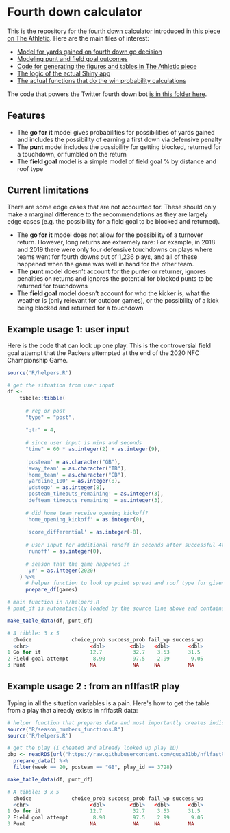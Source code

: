 # Fourth down calculator

This is the repository for the [fourth down calculator](https://rbsdm.com/stats/fourth_calculator) introduced in [this piece on The Athletic](https://theathletic.com/2144214/2020/10/28/nfl-fourth-down-decisions-the-math-behind-the-leagues-new-aggressiveness/). Here are the main files of interest:

* [Model for yards gained on fourth down go decision](https://github.com/guga31bb/fourth_calculator/blob/main/R/_go_for_it_model.R)
* [Modeling punt and field goal outcomes](https://github.com/guga31bb/fourth_calculator/blob/main/R/punts.R)
* [Code for generating the figures and tables in The Athletic piece](https://github.com/guga31bb/fourth_calculator/blob/main/R/_the_athletic_post.R)
* [The logic of the actual Shiny app](https://github.com/guga31bb/fourth_calculator/blob/main/app.R)
* [The actual functions that do the win probability calculations](https://github.com/guga31bb/fourth_calculator/blob/main/R/helpers.R)

The code that powers the Twitter fourth down bot [is in this folder here](https://github.com/guga31bb/fourth_calculator/tree/main/bot).

## Features

* The **go for it** model gives probabilities for possibilities of yards gained and includes the possibility of earning a first down via defensive penalty
* The **punt** model includes the possibility for getting blocked, returned for a touchdown, or fumbled on the return
* The **field goal** model is a simple model of field goal % by distance and roof type

## Current limitations

There are some edge cases that are not accounted for. These should only make a marginal difference to the recommendations as they are largely edge cases (e.g. the possibility for a field goal to be blocked and returned).

* The **go for it** model does not allow for the possibility of a turnover return. However, long returns are extremely rare: For example, in 2018 and 2019 there were only four defensive touchdowns on plays where teams went for fourth downs out of 1,236 plays, and all of these happened when the game was well in hand for the other team.
* The **punt** model doesn’t account for the punter or returner, ignores penalties on returns and ignores the potential for blocked punts to be returned for touchdowns
* The **field goal** model doesn’t account for who the kicker is, what the weather is (only relevant for outdoor games), or the possibility of a kick being blocked and returned for a touchdown

## Example usage 1: user input

Here is the code that can look up one play. This is the controversial field goal attempt that the Packers attempted at the end of the 2020 NFC Championship Game.

``` r
source('R/helpers.R')

# get the situation from user input
df <- 
    tibble::tibble(
      
      # reg or post
      "type" = "post",
      
      "qtr" = 4,
      
      # since user input is mins and seconds
      "time" = 60 * as.integer(2) + as.integer(9),
      
      'posteam' = as.character("GB"),
      'away_team' = as.character("TB"),
      'home_team' = as.character("GB"),
      'yardline_100' = as.integer(8),
      'ydstogo' = as.integer(8),
      'posteam_timeouts_remaining' = as.integer(3),
      'defteam_timeouts_remaining' = as.integer(3),
      
      # did home team receive opening kickoff?
      'home_opening_kickoff' = as.integer(0),
      
      'score_differential' = as.integer(-8),
      
      # user input for additional runoff in seconds after successful 4th down conversion
      'runoff' = as.integer(0),
      
      # season that the game happened in
      'yr' = as.integer(2020)
    ) %>%
      # helper function to look up point spread and roof type for given game
      prepare_df(games)

# main function in R/helpers.R
# punt_df is automatically loaded by the source line above and contains the distribution of punts

make_table_data(df, punt_df)

# A tibble: 3 x 5
  choice             choice_prob success_prob fail_wp success_wp
  <chr>                    <dbl>        <dbl>   <dbl>      <dbl>
1 Go for it                12.7          32.7    3.53      31.5 
2 Field goal attempt        8.90         97.5    2.99       9.05
3 Punt                     NA            NA     NA         NA 
```

## Example usage 2 : from an nflfastR play

Typing in all the situation variables is a pain. Here's how to get the table from a play that already exists in nflfastR data:

``` r
# helper function that prepares data and most importantly creates indicator for 2nd half kickoff team
source("R/season_numbers_functions.R")
source('R/helpers.R')

# get the play (I cheated and already looked up play ID)
pbp <- readRDS(url("https://raw.githubusercontent.com/guga31bb/nflfastR-data/master/data/play_by_play_2020.rds")) %>%
  prepare_data() %>%
  filter(week == 20, posteam == "GB", play_id == 3728)

make_table_data(df, punt_df)

# A tibble: 3 x 5
  choice             choice_prob success_prob fail_wp success_wp
  <chr>                    <dbl>        <dbl>   <dbl>      <dbl>
1 Go for it                12.7          32.7    3.53      31.5 
2 Field goal attempt        8.90         97.5    2.99       9.05
3 Punt                     NA            NA     NA         NA   
```